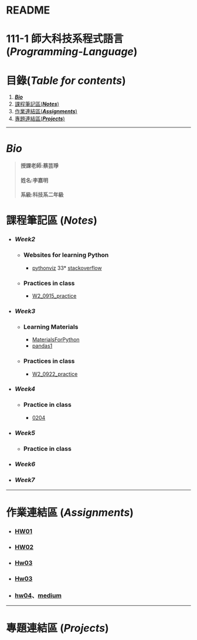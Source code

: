 # README
# 111-1 師大科技系程式語言 (***Programming-Language***)
# 目錄(***Table for contents***)
 1. [***Bio***](https://github.com/jiaminging/Programming-Language/blob/main/README.md#bio)
 2. [課程筆記區(***Notes***)](https://github.com/jiaminging/Programming-Language/blob/main/README.md#%E8%AA%B2%E7%A8%8B%E7%AD%86%E8%A8%98%E5%8D%80-notes)
 3. [作業連結區(***Assignments***)](https://github.com/jiaminging/Programming-Language/blob/main/README.md#%E4%BD%9C%E6%A5%AD%E9%80%A3%E7%B5%90%E5%8D%80-assignments)
 4. [專題連結區(***Projects***)](https://github.com/jiaminging/Programming-Language/blob/main/README.md#%E5%B0%88%E9%A1%8C%E9%80%A3%E7%B5%90%E5%8D%80-projects)
-----
# ***Bio***
>#### 授課老師:蔡芸琤    
>#### 姓名:李嘉明    
>#### 系級:科技系二年級  
# 課程筆記區 (***Notes***)
* ### ***Week2***
  * ### Websites for learning Python
    *   [pythonviz](https://pythonviz.com/basic/python-compare-lists-intersection-difference/)
    33*   [stackoverflow](https://stackoverflow.com/questions/21448225/getting-indices-of-true-values-in-a-boolean-list)
  * ### Practices in class
    *   [W2_0915_practice](https://github.com/jiaminging/Programming-Language/tree/main/W2_0915) 
* ### ***Week3***
  * ### Learning Materials
    *   [MaterialsForPython](https://github.com/pecu/LawTech/tree/main/Learning-Materials)
    *   [pandas1](https://github.com/pecu/PL/blob/main/Python01.ipynb)
  * ### Practices in class
    *   [W2_0922_practice](https://github.com/jiaminging/Programming-Language/tree/main/W3_0922/0922_practice)
* ### ***Week4***
  * ### Practice in class
    *   [0204](https://github.com/jiaminging/Programming-Language/blob/main/W3_0922/0922_practice/0922_practice_0204_dictionary.ipynb)
* ### ***Week5***
  * ### Practice in class
* ### ***Week6***
* ### ***Week7***
---
# 作業連結區 (***Assignments***)
  * ### [HW01](https://github.com/jiaminging/Programming-Language/blob/main/W3_0922/0922_Homework1/0922_Homework1_DataComparison.ipynb)
  * ### [HW02](https://github.com/jiaminging/Programming-Language/blob/main/Homework2/Homework2_JSON.ipynb)
  * ### [Hw03](https://github.com/jiaminging/Programming-Language/blob/main/Untitled%20Folder/HW3.ipynb)
  * ### [Hw03](https://github.com/jiaminging/Programming-Language/blob/main/Homework4/hw4.ipynb)
  * ### [hw04](https://github.com/jiaminging/Programming-Language/tree/main/Homework4)、[medium](https://medium.com/@41071132h/%E5%8F%B0%E5%8C%97%E5%B8%82%E4%B8%8A%E5%B8%82%E5%85%AC%E5%8F%B8%E6%95%B8%E6%93%9A%E5%88%86%E6%9E%90-24f082c37791)

---
# 專題連結區 (***Projects***)
